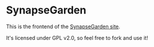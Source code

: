 SynapseGarden
=============

This is the frontend of the [SynapseGarden site](http://synapsegarden.net).

It's licensed under GPL v2.0, so feel free to fork and use it!

